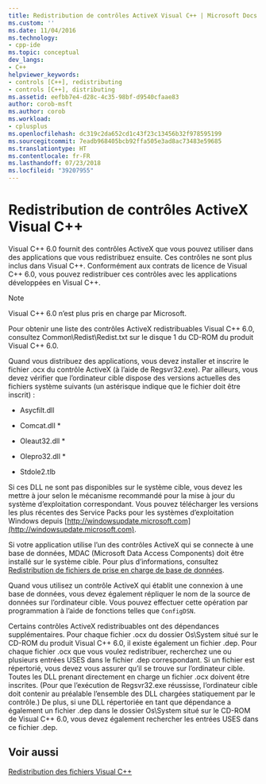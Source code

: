 ```yaml
---
title: Redistribution de contrôles ActiveX Visual C++ | Microsoft Docs
ms.custom: ''
ms.date: 11/04/2016
ms.technology:
- cpp-ide
ms.topic: conceptual
dev_langs:
- C++
helpviewer_keywords:
- controls [C++], redistributing
- controls [C++], distributing
ms.assetid: eefbb7e4-d28c-4c35-98bf-d9540cfaae83
author: corob-msft
ms.author: corob
ms.workload:
- cplusplus
ms.openlocfilehash: dc319c2da652cd1c43f23c13456b32f978595199
ms.sourcegitcommit: 7eadb968405bcb92ffa505e3ad8ac73483e59685
ms.translationtype: HT
ms.contentlocale: fr-FR
ms.lasthandoff: 07/23/2018
ms.locfileid: "39207955"
---
```

# <a name="redistributing-visual-c-activex-controls"></a>Redistribution de contrôles ActiveX Visual C++
Visual C++ 6.0 fournit des contrôles ActiveX que vous pouvez utiliser dans des applications que vous redistribuez ensuite. Ces contrôles ne sont plus inclus dans Visual C++. Conformément aux contrats de licence de Visual C++ 6.0, vous pouvez redistribuer ces contrôles avec les applications développées en Visual C++.  
  
> [!NOTE]
>  Visual C++ 6.0 n’est plus pris en charge par Microsoft.  
  
 Pour obtenir une liste des contrôles ActiveX redistribuables Visual C++ 6.0, consultez Common\Redist\Redist.txt sur le disque 1 du CD-ROM du produit Visual C++ 6.0.  
  
 Quand vous distribuez des applications, vous devez installer et inscrire le fichier .ocx du contrôle ActiveX (à l’aide de Regsvr32.exe). Par ailleurs, vous devez vérifier que l’ordinateur cible dispose des versions actuelles des fichiers système suivants (un astérisque indique que le fichier doit être inscrit) :  
  
-   Asycfilt.dll  
  
-   Comcat.dll \*  
  
-   Oleaut32.dll \*  
  
-   Olepro32.dll \*  
  
-   Stdole2.tlb  
  
 Si ces DLL ne sont pas disponibles sur le système cible, vous devez les mettre à jour selon le mécanisme recommandé pour la mise à jour du système d’exploitation correspondant. Vous pouvez télécharger les versions les plus récentes des Service Packs pour les systèmes d’exploitation Windows depuis [http://windowsupdate.microsoft.com](http://windowsupdate.microsoft.com).  
  
 Si votre application utilise l’un des contrôles ActiveX qui se connecte à une base de données, MDAC (Microsoft Data Access Components) doit être installé sur le système cible. Pour plus d’informations, consultez [Redistribution de fichiers de prise en charge de base de données](../ide/redistributing-database-support-files.md).  
  
 Quand vous utilisez un contrôle ActiveX qui établit une connexion à une base de données, vous devez également répliquer le nom de la source de données sur l’ordinateur cible. Vous pouvez effectuer cette opération par programmation à l’aide de fonctions telles que `ConfigDSN`.  
  
 Certains contrôles ActiveX redistribuables ont des dépendances supplémentaires. Pour chaque fichier .ocx du dossier Os\System situé sur le CD-ROM du produit Visual C++ 6.0, il existe également un fichier .dep. Pour chaque fichier .ocx que vous voulez redistribuer, recherchez une ou plusieurs entrées USES dans le fichier .dep correspondant. Si un fichier est répertorié, vous devez vous assurer qu’il se trouve sur l’ordinateur cible. Toutes les DLL prenant directement en charge un fichier .ocx doivent être inscrites. (Pour que l’exécution de Regsvr32.exe réussisse, l’ordinateur cible doit contenir au préalable l’ensemble des DLL chargées statiquement par le contrôle.) De plus, si une DLL répertoriée en tant que dépendance a également un fichier .dep dans le dossier Os\System situé sur le CD-ROM de Visual C++ 6.0, vous devez également rechercher les entrées USES dans ce fichier .dep.  
  
## <a name="see-also"></a>Voir aussi  
 [Redistribution des fichiers Visual C++](../ide/redistributing-visual-cpp-files.md)